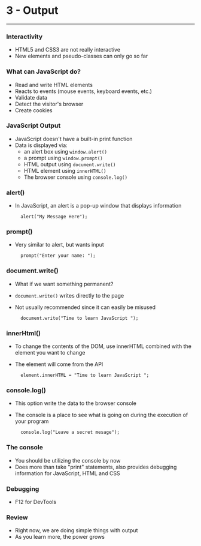 #  3 - Output

---

### Interactivity
- HTML5 and CSS3 are not really interactive
- New elements and pseudo-classes can only go so far

### What can JavaScript do?
- Read and write HTML elements
- Reacts to events (mouse events, keyboard events, etc.)
- Validate data
- Detect the visitor's browser
- Create cookies

### JavaScript Output
- JavaScript doesn't have a built-in print function
- Data is displayed via:
    - an alert box using `window.alert()`
    - a prompt using `window.prompt()`
    - HTML output using `document.write()`
    - HTML element using `innerHTML()`
    - The browser console using `console.log()`

### alert()
- In JavaScript, an alert is a pop-up window that displays information
        
        alert("My Message Here");

### prompt()
- Very similar to alert, but wants input

        prompt("Enter your name: ");

### document.write()
- What if we want something permanent?
- `document.write()` writes directly to the page
- Not usually recommended since it can easily be misused

        document.write("Time to learn JavaScript ");

### innerHtml()
- To change the contents of the DOM, use innerHTML combined with the element you want to change
- The element will come from the API

        element.innerHTML = "Time to learn JavaScript ";

### console.log()
- This option write the data to the browser console
- The console is a place to see what is going on during the execution of your program

        console.log("Leave a secret mesage");

### The console
- You should be utilizing the console by now
- Does more than take "print" statements, also provides debugging information for JavaScript, HTML and CSS

### Debugging
- F12 for DevTools

### Review
- Right now, we are doing simple things with output
- As you learn more, the power grows